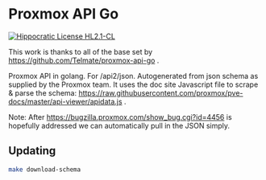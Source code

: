 # Proxmox API Go

[![Hippocratic License HL2.1-CL](https://img.shields.io/static/v1?label=Hippocratic%20License&message=HL2.1-CL&labelColor=5e2751&color=bc8c3d)](https://firstdonoharm.dev/version/2/1/license.html)

This work is thanks to all of the base set by
https://github.com/Telmate/proxmox-api-go .

Proxmox API in golang. For /api2/json. Autogenerated from json schema as supplied
by the Proxmox team. It uses the doc site Javascript file to scrape & parse the schema: https://raw.githubusercontent.com/proxmox/pve-docs/master/api-viewer/apidata.js .

Note: After https://bugzilla.proxmox.com/show_bug.cgi?id=4456 is hopefully addressed we can automatically pull in the JSON simply.

## Updating

```sh
make download-schema
```
